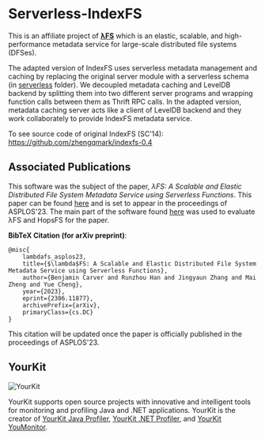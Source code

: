 Serverless-IndexFS
===============

This is an affiliate project of [**λFS**](https://github.com/ds2-lab/LambdaFS) which is an elastic, scalable, and high-performance metadata service for large-scale distributed file systems (DFSes). 

The adapted version of IndexFS uses serverless metadata management and caching by replacing the original server module with a serverless schema (in [serverless](https://github.com/RunzhouHan/serverless-IndexFS/tree/serverless_multi_deployment/serverless) folder). 
We decoupled metadata caching and LevelDB backend by splitting them into two different server programs and wrapping function calls between them as Thrift RPC calls. In the adapted version, metadata caching server acts like a client of LevelDB backend and they work collaborately to provide IndexFS metadata service.

To see source code of original IndexFS (SC'14): https://github.com/zhengqmark/indexfs-0.4



## Associated Publications

This software was the subject of the paper, *λFS: A Scalable and Elastic Distributed File System Metadata Service using Serverless Functions*. This paper can be found [here](https://arxiv.org/abs/2306.11877) and is set to appear in the proceedings of ASPLOS'23. The main part of the software found [here](https://github.com/ds2-lab/LambdaFS-Benchmarking) was used to evaluate λFS and HopsFS for the paper.

**BibTeX Citation (for arXiv preprint)**:
```
@misc{
    lambdafs_asplos23,
    title={$\lambda$FS: A Scalable and Elastic Distributed File System Metadata Service using Serverless Functions}, 
    author={Benjamin Carver and Runzhou Han and Jingyaun Zhang and Mai Zheng and Yue Cheng},
    year={2023},
    eprint={2306.11877},
    archivePrefix={arXiv},
    primaryClass={cs.DC}
}
```

This citation will be updated once the paper is officially published in the proceedings of ASPLOS'23. 


## YourKit

![YourKit](https://www.yourkit.com/images/yklogo.png)

YourKit supports open source projects with innovative and intelligent tools
for monitoring and profiling Java and .NET applications.
YourKit is the creator of <a href="https://secure-web.cisco.com/1W2R4YLY2hhGpl65mIlXRE6wo_Bgus3uAHj6kgi6Z1DflVl54XMtQ0_bG4gLyZxrKU1-JaPNp55Q2cQ3ftsKFpnUVDjPE4JGtM4ywlm950byJZCYI-1jgkH92zAIuQCFsDx005KZuETXhdtfIGZqSeQQ3ud1VvgxrlKrtMHbaUr37cdBphqhQeKaE8RxghLsfkxA36zftxus_N3L2xC5TDBkLd-MX8-52U5z1TQvszvleyF7LmsiQvsBqtLJi7VHFDke5NXhRgNcK-CEOltbSOapNonAY_rmdFaIBClzSk3rx561RISOnplyO8DJCbCJcb5VofGSz3w0bk2KkQpj82LYGGWx7gNJRSzVAsOvRb_lA7C1EoNYtlGgK9L061xx9T2HYE6BBDJgx7_QPEzpWqtEqXIQCknqKVaxcVewF06NYAYP8jgAlt977GYVwO0tAP8yR1Bvi0pcPFAYTu9fL8w/https%3A%2F%2Fwww.yourkit.com%2Fjava%2Fprofiler%2F">YourKit Java Profiler</a>,
<a href="https://secure-web.cisco.com/1piGOD1cy48OKLn1ALIiFbXeHFmGSfSNVVDqcuWnvPA2hUN3Z_Lv3HNh2ZhN_6Ji_c2oZo2sYQyBGroEsg--fCuHc-xSESSng1GpR9kkByOi0CLtj5i2NZFEEBEG6cTiultTSPxLP0Rambt3Y6CWrvS0EGIGkmYjrFXsuoT9HOxHok5bgMa8WkgtqBvECPAys02VWYQqTcu_JKRqsWIPIHIwRLhU6tlr-4DkpkLg5JSvVP0_FlyNCO0M0DFOiODn3T05GW3I28z8Jnlu3Ld6_-jawjTn-g3WY7B4br54NVXbNByKClKb57x8rqnPCxrvnpl5fc8piIvSjEArvu0gi26nZS2FBntop2HbLKgMpiBzFz5hFw3aK7Tn1DJC6fMtx1o3HGEM7QVM9wDTEblweqaB52HZUEZ4F1EvMJ7bUnzZzUMyUwN_pL_eAnglXrImic0HdcAIKNvGX1UVpG3XrWg/https%3A%2F%2Fwww.yourkit.com%2F.net%2Fprofiler%2F">YourKit .NET Profiler</a>,
and <a href="https://secure-web.cisco.com/1ujOsbmH037MKBTOxPNGDQ-UEwf1lyUZU_T8luSrnfjvlZ3dmoy52_vMceUkE0-aq7MEmqV-hQ6LyNLKOSfcz5R3vBy_2QsfcVzpzRDD7DQVlRseIAPvD2ChO9bAWRJXp37AFTiBdd1TrHwyexDCIkZp2tCk-AkILPmgMf_scfI0KEBw1qSsbM3ygYKQNgQCwDPIIiwyjs-534HqX7J-kGM3WB7tkWyhL8M9zPwATNoaGj4YjZ4h87bHqZM9rbPmUX-OFaf1LR8ORVTTICc6ZtF61D5RasbUElZHpCaJDPDH2QW1f609IchHvsL6XmB7hOsGmVZbWCZICM9saYYalQK5drI80YmB2e0vr_SiGUh5HW3YOxHJceECxIW9OoL7xEID4HzLW5GLpa0aEB6fWvfTE8rASBFbcAVD-Hij3fn8_7Eqnf4uBsO5qtU6OOdlTgKZQeClRKY3qdogYEB2oeQ/https%3A%2F%2Fwww.yourkit.com%2Fyoumonitor%2F">YourKit YouMonitor</a>.